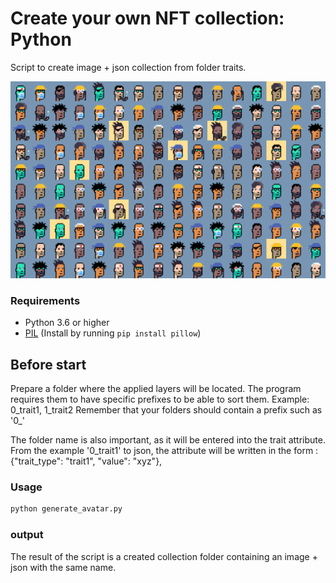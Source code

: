 # Create your own NFT collection: Python

Script to create image + json collection from folder traits.

![avatar_sample](./avatar_sample.png)

### Requirements

* Python 3.6 or higher
* [PIL](https://pillow.readthedocs.io/en/stable/) (Install by running `pip install pillow`)

## Before start

Prepare a folder where the applied layers will be located. The program requires them to have specific prefixes to be able to sort them.
Example: 0_trait1, 1_trait2
Remember that your folders should contain a prefix such as '0_'

The folder name is also important, as it will be entered into the trait attribute. From the example '0_trait1' to json, the attribute will be written in the form : {"trait_type": "trait1", "value": "xyz"},



### Usage

```bash
python generate_avatar.py
```



### output
The result of the script is a created collection folder containing an image + json with the same name.
